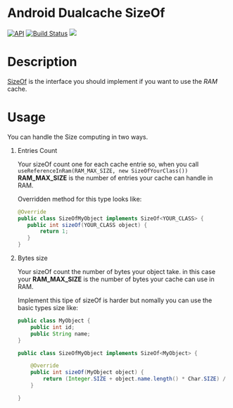 Android Dualcache SizeOf
========================
[![API](https://img.shields.io/badge/API-12%2B-blue.svg?style=flat)](https://android-arsenal.com/api?level=12)
[![Build Status](https://travis-ci.org/iagocanalejas/dualcache.svg?branch=master)](https://travis-ci.org/iagocanalejas/dualcache)
[![](https://jitpack.io/v/iagocanalejas/dualcache.svg)](https://jitpack.io/#iagocanalejas/dualcache)


# Description
[SizeOf<V>](dualcache/src/main/java/com/iagocanalejas/dualcache/interfaces/SizeOf.java) is the interface you should implement if you want to use the _RAM_ cache.

# Usage
You can handle the Size computing in two ways.

  1. Entries Count

      Your sizeOf count one for each cache entrie so, when you call `useReferenceInRam(RAM_MAX_SIZE, new SizeOfYourClass())` **RAM_MAX_SIZE** is the number of entries your cache can handle in RAM.

      Overridden method for this type looks like:
      ```java
      @Override
      public class SizeOfMyObject implements SizeOf<YOUR_CLASS> {
         public int sizeOf(YOUR_CLASS object) {
             return 1;
         }
      }
      ```

  2. Bytes size

      Your sizeOf count the number of bytes your object take. in this case your **RAM_MAX_SIZE** is the number of bytes your cache can use in RAM.

      Implement this tipe of sizeOf is harder but nomally you can use the basic types size like:
      ```java
      public class MyObject {
          public int id;
          public String name;
      }

      public class SizeOfMyObject implements SizeOf<MyObject> {

          @Override
          public int sizeOf(MyObject object) {
              return (Integer.SIZE + object.name.length() * Char.SIZE) / Byte.SIZE;
          }

      }
      ```